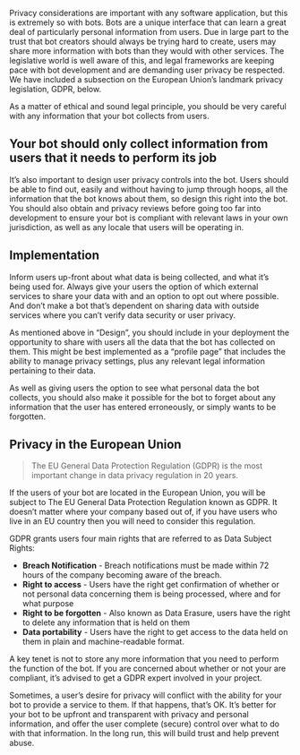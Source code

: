 Privacy considerations are important with any software application, but this is extremely so with bots. Bots are a unique interface that can learn a great deal of particularly personal information from users. Due in large part to the trust that bot creators should always be trying hard to create, users may share more information with bots than they would with other services. The legislative world is well aware of this, and legal frameworks are keeping pace with bot development and are demanding user privacy be respected. We have included a subsection on the European Union’s landmark privacy legislation, GDPR, below.

As a matter of ethical and sound legal principle, you should be very careful with any information that your bot collects from users.

## Your bot should only collect information from users that it needs to perform its job

It’s also important to design user privacy controls into the bot. Users should be able to find out, easily and without having to jump through hoops, all the information that the bot knows about them, so design this right into the bot. You should also obtain and privacy reviews before going too far into development to ensure your bot is compliant with relevant laws in your own jurisdiction, as well as any locale that users will be operating in.

## Implementation

Inform users up-front about what data is being collected, and what it’s being used for. Always give your users the option of which external services to share your data with and an option to opt out where possible. And don’t make a bot that’s dependent on sharing data with outside services where you can’t verify data security or user privacy.

As mentioned above in “Design”, you should include in your deployment the opportunity to share with users all the data that the bot has collected on them. This might be best implemented as a “profile page” that includes the ability to manage privacy settings, plus any relevant legal information pertaining to their data.

As well as giving users the option to see what personal data the bot collects, you should also make it possible for the bot to forget about any information that the user has entered erroneously, or simply wants to be forgotten.

## Privacy in the European Union

> The EU General Data Protection Regulation (GDPR) is the most important change in data privacy regulation in 20 years.

If the users of your bot are located in the European Union, you will be subject to The EU General Data Protection Regulation known as GDPR. It doesn’t matter where your company based out of, if you have users who live in an EU country then you will need to consider this regulation.

GDPR grants users four main rights that are referred to as Data Subject Rights:

- __Breach Notification__ - Breach notifications must be made within 72 hours of the company becoming aware of the breach.
- __Right to access__ - Users have the right get confirmation of whether or not personal data concerning them is being processed, where and for what purpose
- __Right to be forgotten__ - Also known as Data Erasure, users have the right to delete any information that is held on them
- __Data portability__ - Users have the right to get access to the data held on them in plain and machine-readable format.

A key tenet is not to store any more information that you need to perform the function of the bot. If you are concerned about whether or not your are compliant, it’s advised to get a GDPR expert involved in your project.

Sometimes, a user’s desire for privacy will conflict with the ability for your bot to provide a service to them. If that happens, that’s OK. It’s better for your bot to be upfront and transparent with privacy and personal information, and offer the user complete (secure) control over what to do with that information. In the long run, this will build trust and help prevent abuse.
